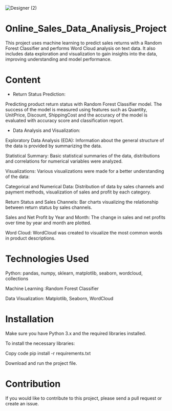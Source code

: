 
![Designer (2)](https://github.com/user-attachments/assets/0aaaa754-caea-4e5b-a68c-315ef841fbbe)

# Online_Sales_Data_Analiysis_Project
 This project uses machine learning to predict sales returns with a Random Forest Classifier and performs Word Cloud analysis on text data. It also includes data exploration and visualization to gain insights into the data, improving understanding and model performance.

# Content

* Return Status Prediction:

Predicting product return status with Random Forest Classifier model.
The success of the model is measured using features such as Quantity, UnitPrice, Discount, ShippingCost and the accuracy of the model is evaluated with accuracy score and classification report.

* Data Analysis and Visualization:

Exploratory Data Analysis (EDA): Information about the general structure of the data is provided by summarizing the data.

Statistical Summary: Basic statistical summaries of the data, distributions and correlations for numerical variables were analyzed.

Visualizations: Various visualizations were made for a better understanding of the data:

Categorical and Numerical Data: Distribution of data by sales channels and payment methods, visualization of sales and profit by each category.

Return Status and Sales Channels: Bar charts visualizing the relationship between return status by sales channels.

Sales and Net Profit by Year and Month: The change in sales and net profits over time by year and month are plotted.

Word Cloud: WordCloud was created to visualize the most common words in product descriptions.

# Technologies Used
Python: pandas, numpy, sklearn, matplotlib, seaborn, wordcloud, collections

Machine Learning :Random Forest Classifier

Data Visualization: Matplotlib, Seaborn, WordCloud

# Installation
Make sure you have Python 3.x and the required libraries installed.

To install the necessary libraries:

Copy code
pip install -r requirements.txt

Download and run the project file.

# Contribution
If you would like to contribute to this project, please send a pull request or create an issue.
